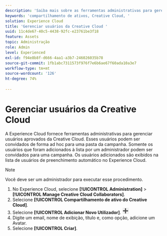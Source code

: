 ```yaml
---
description: 'Saiba mais sobre as ferramentas administrativas para gerenciar usuários aprovados da Creative Cloud na Experience Cloud. '
keywords: 'compartilhamento de ativos, Creative Cloud, '
solution: Experience Cloud
title: 'Gerenciar usuários da Creative Cloud '
uuid: 11c4de67-40c5-4438-92fc-e23761be3f18
feature: Assets
topic: Administração
role: Admin
level: Experienced
exl-id: f94e8b8f-d666-4aa1-a3b7-246026035b78
source-git-commit: 1fb1abc7311573f976f7e6b6ae67f60ada10a3e7
workflow-type: tm+mt
source-wordcount: '126'
ht-degree: 74%

---
```


# Gerenciar usuários da Creative Cloud

A Experience Cloud fornece ferramentas administrativas para gerenciar usuários aprovados da Creative Cloud. Esses usuários podem ser convidados de forma ad hoc para uma pasta da campanha. Somente os usuários que foram adicionados à lista por um administrador podem ser convidados para uma campanha. Os usuários adicionados são exibidos na lista de usuários de preenchimento automático no Experience Cloud.

>[!NOTE]
>
>Você deve ser um administrador para executar esse procedimento.

1. No Experience Cloud, selecione **[!UICONTROL Administration]** > **[!UICONTROL Manage Creative Cloud Collaborators]**.
1. Selecione **[!UICONTROL Compartilhamento de ativo do Creative Cloud]**.
1. Selecione **[!UICONTROL Adicionar Novo Utilizador]**. ![](assets/mac_add_icon.png)
1. Digite um email, nome de exibição, título e, como opção, adicione um Avatar.
1. Selecione **[!UICONTROL Criar]**.

